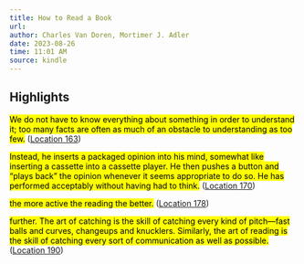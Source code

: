 ```yaml
---
title: How to Read a Book
url: 
author: Charles Van Doren, Mortimer J. Adler
date: 2023-08-26
time: 11:01 AM
source: kindle
---
```

## Highlights
<mark>We do not have to know everything about something in order to understand it; too many facts are often as much of an obstacle to understanding as too few.</mark> ([Location 163](https://readwise.io/to_kindle?action=open&asin=B004PYDAPE&location=163))

<mark>Instead, he inserts a packaged opinion into his mind, somewhat like inserting a cassette into a cassette player. He then pushes a button and “plays back” the opinion whenever it seems appropriate to do so. He has performed acceptably without having had to think.</mark> ([Location 170](https://readwise.io/to_kindle?action=open&asin=B004PYDAPE&location=170))

<mark>the more active the reading the better.</mark> ([Location 178](https://readwise.io/to_kindle?action=open&asin=B004PYDAPE&location=178))

<mark>further. The art of catching is the skill of catching every kind of pitch—fast balls and curves, changeups and knucklers. Similarly, the art of reading is the skill of catching every sort of communication as well as possible.</mark> ([Location 190](https://readwise.io/to_kindle?action=open&asin=B004PYDAPE&location=190))

